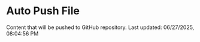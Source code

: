 # Auto Push File

Content that will be pushed to GitHub repository.
Last updated: 06/27/2025, 08:04:56 PM